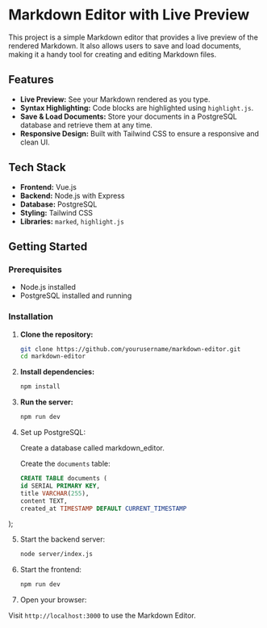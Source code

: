 # Markdown Editor with Live Preview

This project is a simple Markdown editor that provides a live preview of the rendered Markdown. It also allows users to save and load documents, making it a handy tool for creating and editing Markdown files.

## Features

- **Live Preview:** See your Markdown rendered as you type.
- **Syntax Highlighting:** Code blocks are highlighted using `highlight.js`.
- **Save & Load Documents:** Store your documents in a PostgreSQL database and retrieve them at any time.
- **Responsive Design:** Built with Tailwind CSS to ensure a responsive and clean UI.

## Tech Stack

- **Frontend:** Vue.js
- **Backend:** Node.js with Express
- **Database:** PostgreSQL
- **Styling:** Tailwind CSS
- **Libraries:** `marked`, `highlight.js`

## Getting Started

### Prerequisites

- Node.js installed
- PostgreSQL installed and running

### Installation

1. **Clone the repository:**

   ```bash
   git clone https://github.com/yourusername/markdown-editor.git
   cd markdown-editor
   ```
2. **Install dependencies:**

   ```bash
   npm install
   ```
3. **Run the server:**

   ```bash
   npm run dev
   ```
4. Set up PostgreSQL:

   Create a database called markdown_editor.

   Create the `documents` table:

   ```sql
   CREATE TABLE documents (
   id SERIAL PRIMARY KEY,
   title VARCHAR(255),
   content TEXT,
   created_at TIMESTAMP DEFAULT CURRENT_TIMESTAMP
   ```

);

5. Start the backend server:

   ```bash
   node server/index.js
   ```

6. Start the frontend:

   ```bash
   npm run dev
   ```
7. Open your browser:

Visit `http://localhost:3000` to use the Markdown Editor.

